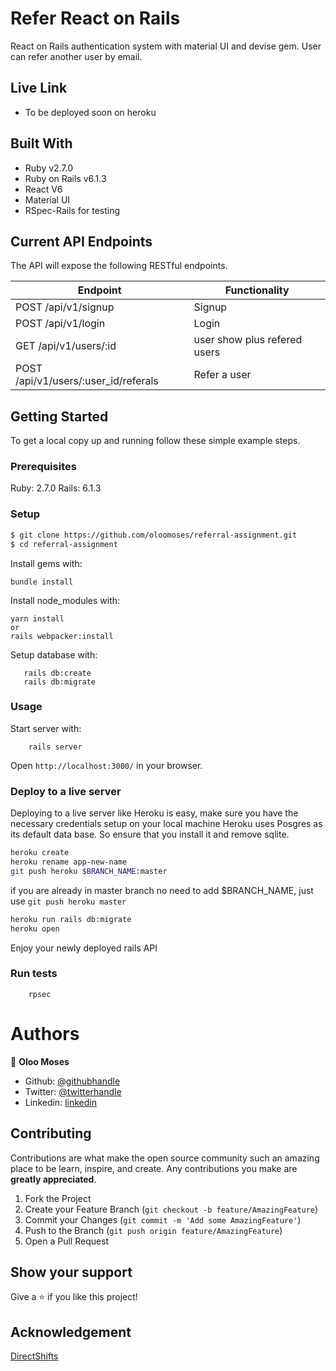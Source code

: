 # Refer React on Rails

React on Rails authentication system with material UI and devise gem. User can refer another user by email.

## Live Link
- To be deployed soon on heroku

## Built With

- Ruby v2.7.0
- Ruby on Rails v6.1.3
- React V6
- Material UI
- RSpec-Rails for testing

## Current API Endpoints

The API will expose the following RESTful endpoints.

| Endpoint                                     | Functionality                |
|----------------------------------------------|------------------------------|
| POST /api/v1/signup                          | Signup                       |
| POST /api/v1/login                           | Login                        |
| GET /api/v1/users/:id                        | user show plus refered users |
| POST /api/v1/users/:user_id/referals         | Refer a user                 |


## Getting Started

To get a local copy up and running follow these simple example steps.

### Prerequisites

Ruby: 2.7.0
Rails: 6.1.3

### Setup

~~~bash
$ git clone https://github.com/oloomoses/referral-assignment.git
$ cd referral-assignment
~~~

Install gems with:

```
bundle install
```

Install node_modules with:

```
yarn install
or
rails webpacker:install
```

Setup database with:


```
   rails db:create
   rails db:migrate
```

### Usage

Start server with:

```
    rails server
```

Open `http://localhost:3000/` in your browser.

### Deploy to a live server

Deploying to a live server like Heroku is easy, make sure you have the necessary credentials setup on your local machine
Heroku uses Posgres as its default data base. So ensure that you install it and remove sqlite.

```bash
heroku create
heroku rename app-new-name
git push heroku $BRANCH_NAME:master 
```
if you are already in master branch no need to add $BRANCH_NAME, just use `git push heroku master`

```bash
heroku run rails db:migrate
heroku open
```

Enjoy your newly deployed rails API


### Run tests

```
    rpsec 
```

# Authors

👤 **Oloo Moses**
- Github: [@githubhandle](https://github.com/oloomoses)
- Twitter: [@twitterhandle](https://twitter.com/olooine)
- Linkedin: [linkedin](https://www.linkedin.com/in/oloomoses/)


## Contributing

Contributions are what make the open source community such an amazing place to be learn, inspire, and create. Any contributions you make are **greatly appreciated**.

1. Fork the Project
2. Create your Feature Branch (`git checkout -b feature/AmazingFeature`)
3. Commit your Changes (`git commit -m 'Add some AmazingFeature'`)
4. Push to the Branch (`git push origin feature/AmazingFeature`)
5. Open a Pull Request

## Show your support

Give a ⭐️ if you like this project!

## Acknowledgement
[DirectShifts](https://www.directshifts.com/)